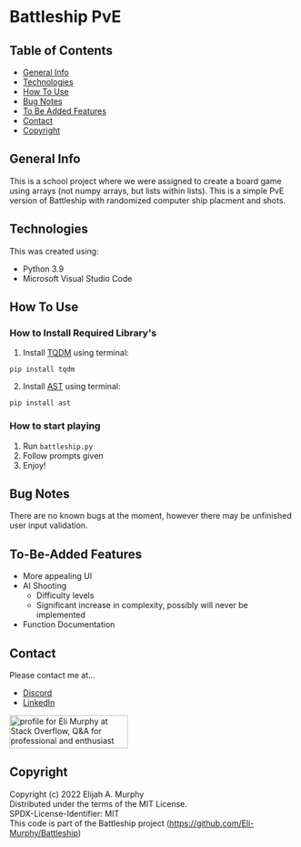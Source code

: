 # Battleship PvE

## Table of Contents
* [General Info](#general-info)
* [Technologies](#technologies)
* [How To Use](#how-to-use)
* [Bug Notes](#bug-notes)
* [To Be Added Features](#to-be-added-features)
* [Contact](#contact)
* [Copyright](#Copyright)

## General Info

This is a school project where we were assigned to create a board game using arrays (not numpy arrays, but lists within lists). This is a simple PvE version of Battleship with randomized computer ship placment and shots. 

## Technologies

This was created using:
* Python 3.9
* Microsoft Visual Studio Code

## How To Use

### How to Install Required Library's
1. Install [TQDM](https://github.com/tqdm/tqdm) using terminal:
 ```
 pip install tqdm
 ``` 
2. Install [AST](https://docs.python.org/3/library/ast.html) using terminal:
```
pip install ast
```

### How to start playing
1. Run ```battleship.py```
2. Follow prompts given
3. Enjoy!


## Bug Notes
There are no known bugs at the moment, however there may be unfinished user input validation.

## To-Be-Added Features
* More appealing UI
* AI Shooting
  * Difficulty levels
  * Significant increase in complexity, possibly will never be implemented
* Function Documentation 

## Contact

Please contact me at...
* [Discord](discordapp.com/users/364051837923491841)
* [LinkedIn](https://www.linkedin.com/in/eli-murphy-a35b90210/)
<a href="https://stackoverflow.com/users/14735733/eli-murphy">
  <img src="https://stackoverflow.com/users/flair/14735733.png?theme=dark" width="208" height="58" alt="profile for Eli Murphy at Stack Overflow, Q&amp;A for professional and enthusiast programmers" title="profile for Eli Murphy at Stack Overflow, Q&amp;A for professional and enthusiast programmers">
</a>

## Copyright

Copyright (c) 2022 Elijah A. Murphy  
Distributed under the terms of the MIT License.  
SPDX-License-Identifier: MIT  
This code is part of the Battleship project (https://github.com/Eli-Murphy/Battleship)  
